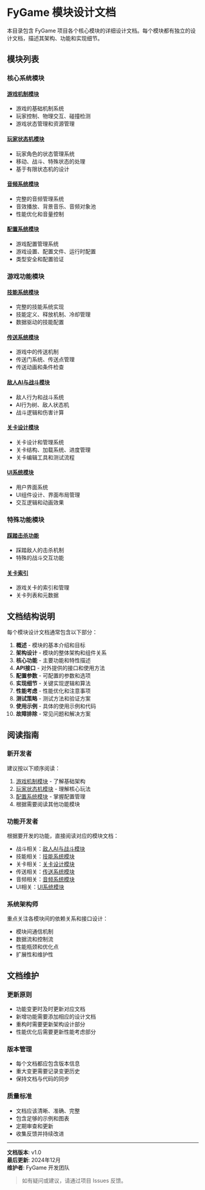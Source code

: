 # FyGame 模块设计文档

本目录包含 FyGame 项目各个核心模块的详细设计文档。每个模块都有独立的设计文档，描述其架构、功能和实现细节。

## 模块列表

### 核心系统模块

#### [游戏机制模块](./game_mechanics.md)
- 游戏的基础机制系统
- 玩家控制、物理交互、碰撞检测
- 游戏状态管理和资源管理

#### [玩家状态机模块](./player_state_machine.md)
- 玩家角色的状态管理系统
- 移动、战斗、特殊状态的处理
- 基于有限状态机的设计

#### [音频系统模块](./audio_system.md)
- 完整的音频管理系统
- 音效播放、背景音乐、音频对象池
- 性能优化和音量控制

#### [配置系统模块](./config_system.md)
- 游戏配置管理系统
- 游戏设置、配置文件、运行时配置
- 类型安全和配置验证

### 游戏功能模块

#### [技能系统模块](./skill_system.md)
- 完整的技能系统实现
- 技能定义、释放机制、冷却管理
- 数据驱动的技能配置

#### [传送系统模块](./teleport_system.md)
- 游戏中的传送机制
- 传送门系统、传送点管理
- 传送动画和条件检查

#### [敌人AI与战斗模块](./enemy_ai_combat.md)
- 敌人行为和战斗系统
- AI行为树、敌人状态机
- 战斗逻辑和伤害计算

#### [关卡设计模块](./level_design.md)
- 关卡设计和管理系统
- 关卡结构、加载系统、进度管理
- 关卡编辑工具和测试流程

#### [UI系统模块](./ui_system.md)
- 用户界面系统
- UI组件设计、界面布局管理
- 交互逻辑和动画效果

### 特殊功能模块

#### [踩踏击杀功能](./stomp_kill_feature.md)
- 踩踏敌人的击杀机制
- 特殊的战斗交互功能

#### [关卡索引](./level_index.md)
- 游戏关卡的索引和管理
- 关卡列表和元数据

## 文档结构说明

每个模块设计文档通常包含以下部分：

1. **概述** - 模块的基本介绍和目标
2. **架构设计** - 模块的整体架构和组件关系
3. **核心功能** - 主要功能和特性描述
4. **API接口** - 对外提供的接口和使用方法
5. **配置参数** - 可配置的参数和选项
6. **实现细节** - 关键实现逻辑和算法
7. **性能考虑** - 性能优化和注意事项
8. **测试策略** - 测试方法和验证方案
9. **使用示例** - 具体的使用示例和代码
10. **故障排除** - 常见问题和解决方案

## 阅读指南

### 新开发者
建议按以下顺序阅读：
1. [游戏机制模块](./game_mechanics.md) - 了解基础架构
2. [玩家状态机模块](./player_state_machine.md) - 理解核心玩法
3. [配置系统模块](./config_system.md) - 掌握配置管理
4. 根据需要阅读其他功能模块

### 功能开发者
根据要开发的功能，直接阅读对应的模块文档：
- 战斗相关：[敌人AI与战斗模块](./enemy_ai_combat.md)
- 技能相关：[技能系统模块](./skill_system.md)
- 关卡相关：[关卡设计模块](./level_design.md)
- 传送相关：[传送系统模块](./teleport_system.md)
- 音频相关：[音频系统模块](./audio_system.md)
- UI相关：[UI系统模块](./ui_system.md)

### 系统架构师
重点关注各模块间的依赖关系和接口设计：
- 模块间通信机制
- 数据流和控制流
- 性能瓶颈和优化点
- 扩展性和维护性

## 文档维护

### 更新原则
- 功能变更时及时更新对应文档
- 新增功能需要添加相应的设计文档
- 重构时需要更新架构设计部分
- 性能优化后需要更新性能考虑部分

### 版本管理
- 每个文档都应包含版本信息
- 重大变更需要记录变更历史
- 保持文档与代码的同步

### 质量标准
- 文档应该清晰、准确、完整
- 包含足够的示例和图表
- 定期审查和更新
- 收集反馈并持续改进

---

**文档版本**: v1.0  
**最后更新**: 2024年12月  
**维护者**: FyGame 开发团队  

> 如有疑问或建议，请通过项目 Issues 反馈。